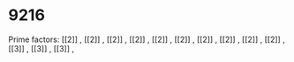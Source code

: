 # 9216

Prime factors: [[2]] , [[2]] , [[2]] , [[2]] , [[2]] , [[2]] , [[2]] , [[2]] , [[2]] , [[2]] , [[3]] , [[3]] , [[3]] , 